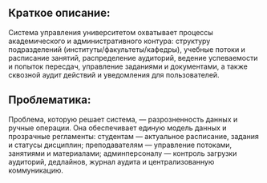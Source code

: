 ## Краткое описание:
Система управления университетом охватывает процессы академического и административного контура: структуру подразделений (институты/факультеты/кафедры), учебные потоки и расписание занятий, распределение аудиторий, ведение успеваемости и попыток пересдач, управление заданиями и документами, а также сквозной аудит действий и уведомления для пользователей.

## Проблематика:
Проблема, которую решает система, — разрозненность данных и ручные операции. Она обеспечивает единую модель данных и прозрачные регламенты: студентам — актуальное расписание, задания и статусы дисциплин; преподавателям — управление потоками, занятиями и материалами; админперсоналу — контроль загрузки аудиторий, дедлайнов, журнал аудита и централизованную коммуникацию.
